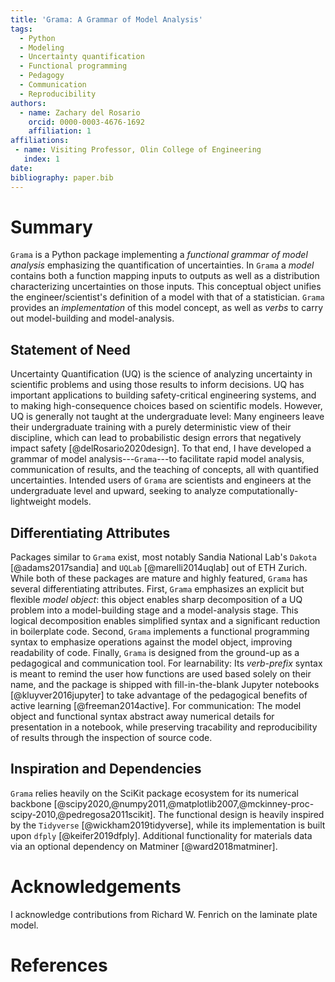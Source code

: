 ```yaml
---
title: 'Grama: A Grammar of Model Analysis'
tags:
  - Python
  - Modeling
  - Uncertainty quantification
  - Functional programming
  - Pedagogy
  - Communication
  - Reproducibility
authors:
  - name: Zachary del Rosario
    orcid: 0000-0003-4676-1692
    affiliation: 1
affiliations:
 - name: Visiting Professor, Olin College of Engineering
   index: 1
date:
bibliography: paper.bib
---
```


# Summary

`Grama` is a Python package implementing a *functional grammar of model
analysis* emphasizing the quantification of uncertainties. In `Grama` a *model*
contains both a function mapping inputs to outputs as well as a distribution
characterizing uncertainties on those inputs. This conceptual object unifies the
engineer/scientist's definition of a model with that of a statistician. `Grama`
provides an *implementation* of this model concept, as well as *verbs* to carry
out model-building and model-analysis.

## Statement of Need

Uncertainty Quantification (UQ) is the science of analyzing uncertainty in
scientific problems and using those results to inform decisions. UQ has
important applications to building safety-critical engineering systems, and to
making high-consequence choices based on scientific models. However, UQ is
generally not taught at the undergraduate level: Many engineers leave their
undergraduate training with a purely deterministic view of their discipline,
which can lead to probabilistic design errors that negatively impact safety
[@delRosario2020design]. To that end, I have developed a grammar of model
analysis---`Grama`---to facilitate rapid model analysis, communication of
results, and the teaching of concepts, all with quantified uncertainties.
Intended users of `Grama` are scientists and engineers at the undergraduate
level and upward, seeking to analyze computationally-lightweight models.

## Differentiating Attributes

Packages similar to `Grama` exist, most notably Sandia National Lab's `Dakota`
[@adams2017sandia] and `UQLab` [@marelli2014uqlab] out of ETH Zurich. While both
of these packages are mature and highly featured, `Grama` has several
differentiating attributes. First, `Grama` emphasizes an explicit but flexible
*model object*: this object enables sharp decomposition of a UQ problem into a
model-building stage and a model-analysis stage. This logical decomposition
enables simplified syntax and a significant reduction in boilerplate code.
Second, `Grama` implements a functional programming syntax to emphasize
operations against the model object, improving readability of code. Finally,
`Grama` is designed from the ground-up as a pedagogical and communication tool.
For learnability: Its *verb-prefix* syntax is meant to remind the user how
functions are used based solely on their name, and the package is shipped with
fill-in-the-blank Jupyter notebooks [@kluyver2016jupyter] to take advantage of
the pedagogical benefits of active learning [@freeman2014active]. For
communication: The model object and functional syntax abstract away numerical
details for presentation in a notebook, while preserving tracability and
reproducibility of results through the inspection of source code.

## Inspiration and Dependencies

``Grama`` relies heavily on the SciKit package ecosystem for its numerical
backbone
[@scipy2020,@numpy2011,@matplotlib2007,@mckinney-proc-scipy-2010,@pedregosa2011scikit].
The functional design is heavily inspired by the `Tidyverse`
[@wickham2019tidyverse], while its implementation is built upon `dfply`
[@keifer2019dfply]. Additional functionality for materials data via an optional
dependency on Matminer [@ward2018matminer].

# Acknowledgements

I acknowledge contributions from Richard W. Fenrich on the laminate plate model.

# References

